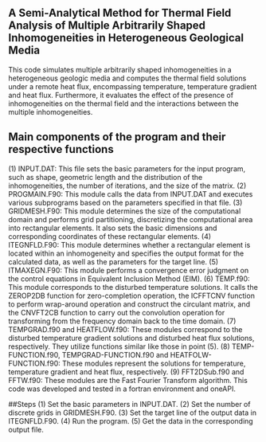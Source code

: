 ## A Semi-Analytical Method for Thermal Field Analysis of Multiple Arbitrarily Shaped Inhomogeneities in Heterogeneous Geological Media

This code simulates multiple arbitrarily shaped inhomogeneities in a heterogeneous geologic media and computes the thermal field solutions under a remote heat flux, encompassing temperature, temperature gradient and heat flux. Furthermore, it evaluates the effect of the presence of inhomogeneities on the thermal field and the interactions between the multiple inhomogeneities.

## Main components of the program and their respective functions
(1) INPUT.DAT: This file sets the basic parameters for the input program, such as shape, geometric length and the distribution of the inhomogeneities, the number of iterations, and the size of the matrix.
(2) PROGMAIN.F90: This module calls the data from INPUT.DAT and executes various subprograms based on the parameters specified in that file.
(3) GRIDMESH.F90: This module determines the size of the computational domain and performs grid partitioning, discretizing the computational area into rectangular elements. It also sets the basic dimensions and corresponding coordinates of these rectangular elements.
(4) ITEGNFLD.F90: This module determines whether a rectangular element is located within an inhomogeneity and specifies the output format for the calculated data, as well as the parameters for the target line.
(5) ITMAXEGN.F90: This module performs a convergence error judgment on the control equations in Equivalent Inclusion Method (EIM).
(6) TEMP.f90: This module corresponds to the disturbed temperature solutions. It calls the ZEROP2DB function for zero-completion operation, the ICFFTCNV function to perform wrap-around operation and construct the circulant matrix, and the CNVFT2CB function to carry out the convolution operation for transforming from the frequency domain back to the time domain. 
(7) TEMPGRAD.f90 and HEATFLOW.f90: These modules correspond to the disturbed temperature gradient solutions and disturbed heat flux solutions, respectively. They utilize functions similar like those in point (5).
(8) TEMP-FUNCTION.f90, TEMPGRAD-FUNCTION.f90 and HEATFOLW-FUNCTION.f90: These modules represent the solutions for temperature, temperature gradient and heat flux, respectively.
(9) FFT2DSub.f90 and FFTW.f90: These modules are the Fast Fourier Transform algorithm.
This code was developed and tested in a fortran environment and oneAPI.

##Steps
(1) Set the basic parameters in INPUT.DAT.
(2) Set the number of discrete grids in GRIDMESH.F90.
(3) Set the target line of the output data in ITEGNFLD.F90. 
(4) Run the program.
(5) Get the data in the corresponding output file.